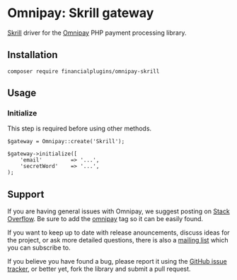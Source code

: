 # Omnipay: Skrill gateway
[Skrill](https://skrill.com) driver for the [Omnipay](https://omnipay.thephpleague.com) PHP payment processing library.

## Installation
```
composer require financialplugins/omnipay-skrill
```
## Usage
### Initialize
This step is required before using other methods.
```
$gateway = Omnipay::create('Skrill');
   
$gateway->initialize([
    'email'         => '...',
    'secretWord'    => '...',
);
```

## Support
If you are having general issues with Omnipay, we suggest posting on [Stack Overflow](http://stackoverflow.com/). Be sure to add the [omnipay](omnipay) tag so it can be easily found.

If you want to keep up to date with release anouncements, discuss ideas for the project, or ask more detailed questions, there is also a [mailing list](https://groups.google.com/forum/#!forum/omnipay) which you can subscribe to.

If you believe you have found a bug, please report it using the [GitHub issue tracker](https://github.com/financialplugins/omnipay-skrill/issues), or better yet, fork the library and submit a pull request.
